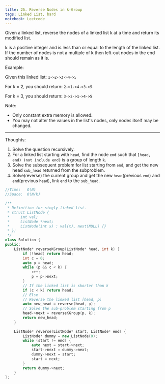 ```yaml
---
title: 25. Reverse Nodes in k-Group
tags: Linked List, hard
notebook: Leetcode
---
```


Given a linked list, reverse the nodes of a linked list k at a time and return its modified list.

k is a positive integer and is less than or equal to the length of the linked list. If the number of nodes is not a multiple of k then left-out nodes in the end should remain as it is.

Example:

Given this linked list: `1->2->3->4->5`

For k = 2, you should return: `2->1->4->3->5`

For k = 3, you should return: `3->2->1->4->5`

Note:

- Only constant extra memory is allowed.
- You may not alter the values in the list's nodes, only nodes itself may be changed.

----------
Thoughts:
1. Solve the question recursively.
2. For a linked list starting with `head`, find the node `end` such that `[head, end) (not include end)` is a group of length `k`.
3. Solve the subsequent problem for list starting from `end`, and get the new head `sub_head` returned from the subproblem.
4. Solve(reverse) the current group and get the new `head`(previous `end`) and `end`(previous `head`), link `end` to the `sub_head`.

```c++
//Time:   O(N)
//Space:  O(N/k)

/**
 * Definition for singly-linked list.
 * struct ListNode {
 *     int val;
 *     ListNode *next;
 *     ListNode(int x) : val(x), next(NULL) {}
 * };
 */
class Solution {
public:
    ListNode* reverseKGroup(ListNode* head, int k) {
        if (!head) return head;
        int c = 0;
        auto p = head;
        while (p && c < k) {
            c++;
            p = p->next;
        }
        // If the linked list is shorter than k
        if (c < k) return head;
        // Else
        // Reverse the linked list [head, p)
        auto new_head = reverse(head, p);
        // Solve the sub-problem starting from p
        head->next = reverseKGroup(p, k);
        return new_head;
    }
    
    ListNode* reverse(ListNode* start, ListNode* end) {
        ListNode* dummy = new ListNode(0);
        while (start != end) {
            auto next = start->next;
            start->next = dummy->next;
            dummy->next = start;
            start = next;
        }
        return dummy->next;
    }
};
```